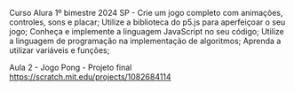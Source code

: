 Curso Alura 1º bimestre 2024 SP -
Crie um jogo completo com animações, controles, sons e placar;
Utilize a biblioteca do p5.js para aperfeiçoar o seu jogo;
Conheça e implemente a linguagem JavaScript no seu código;
Utilize a linguagem de programação na implementação de algoritmos;
Aprenda a utilizar variáveis e funções;


Aula 2 - Jogo Pong - Projeto final
https://scratch.mit.edu/projects/1082684114
